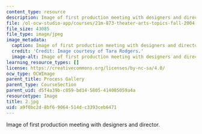 ```yaml
---
content_type: resource
description: Image of first production meeting with designers and director.
file: /ol-ocw-studio-app/courses/21m-873-theater-arts-topics-fall-2004-january-iap-2005/a9f0bc2d8bf69064514dc3393ceb6471_2.jpg
file_size: 43085
file_type: image/jpeg
image_metadata:
  caption: Image of first production meeting with designers and director.
  credit: 'Credit: Image courtesy of Tara Rodgers.'
  image-alt: Image of first production meeting with designers and director.
learning_resource_types: []
license: https://creativecommons.org/licenses/by-nc-sa/4.0/
ocw_type: OCWImage
parent_title: Process Gallery
parent_type: CourseSection
parent_uid: d5f4a39b-c859-bd14-5805-414005059a4a
resourcetype: Image
title: 2.jpg
uid: a9f0bc2d-8bf6-9064-514d-c3393ceb6471
---
```

Image of first production meeting with designers and director.
